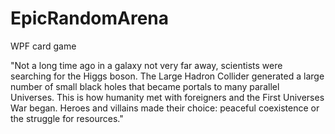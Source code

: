 # EpicRandomArena
WPF card game

"Not a long time ago in a galaxy not very far away, scientists were searching for the Higgs boson. The Large Hadron Collider generated a large number of small black holes that became portals to many parallel Universes. This is how humanity met with foreigners and the First Universes War began. Heroes and villains made their choice: peaceful coexistence or the struggle for resources."
